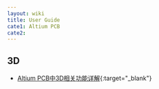 ```yaml
---
layout: wiki
title: User Guide
cate1: Altium PCB
cate2: 
---
```


## 3D

* [Altium PCB中3D相关功能详解](https://tiny-yhw.github.io//2023/06/19/altium-3d/){:target="_blank"}
